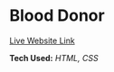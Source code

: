 # Blood Donor

[Live Website Link](https://singhtirupati27.github.io/Blood-Donation-Landing-Page/)

**Tech Used:** *HTML, CSS*

<!-- ## Screenshots

![App Screenshot]() -->